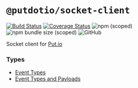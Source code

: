 # `@putdotio/socket-client`

[![Build Status](https://travis-ci.org/putdotio/putio-sockjs.svg?branch=master)](https://travis-ci.org/putdotio/putio-sockjs)
[![Coverage Status](https://coveralls.io/repos/github/putdotio/putio-sockjs/badge.svg?branch=master)](https://coveralls.io/github/putdotio/putio-sockjs?branch=master)
![npm (scoped)](https://img.shields.io/npm/v/@putdotio/socket-client)
![npm bundle size (scoped)](https://img.shields.io/bundlephobia/minzip/@putdotio/socket-client)
![GitHub](https://img.shields.io/github/license/putdotio/putio-sockjs)

Socket client for [Put.io](https://put.io)

### Types

- [Event Types](./src/types/eventType.ts)
- [Event Types and Payloads](./src/types/socketEvents.ts)
